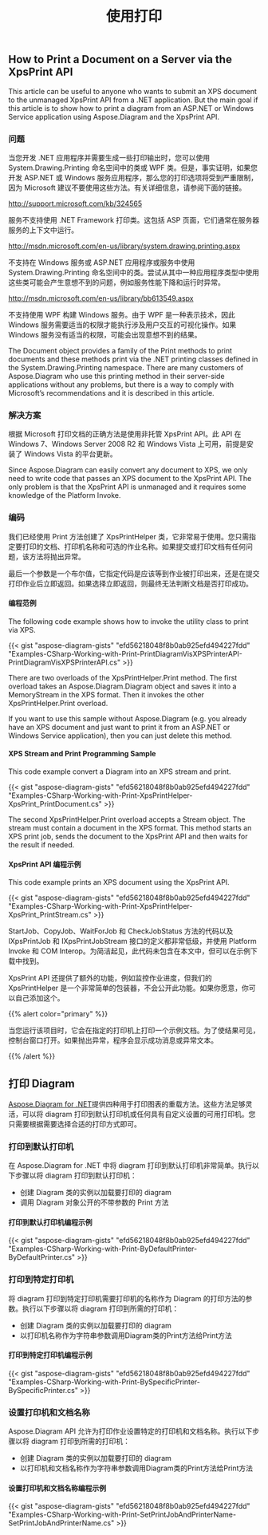 ﻿---
title: 使用打印
type: docs
weight: 80
url: /zh/net/working-with-print/
description: This section explains how to print a document via XpsPrint with Aspose.Diagram.
---
## **How to Print a Document on a Server via the XpsPrint API**
This article can be useful to anyone who wants to submit an XPS document to the unmanaged XpsPrint API from a .NET application. But the main goal if this article is to show how to print a diagram from an ASP.NET or Windows Service application using Aspose.Diagram and the XpsPrint API.
### **问题**
当您开发 .NET 应用程序并需要生成一些打印输出时，您可以使用 System.Drawing.Printing 命名空间中的类或 WPF 类。但是，事实证明，如果您开发 ASP.NET 或 Windows 服务应用程序，那么您的打印选项将受到严重限制，因为 Microsoft 建议不要使用这些方法。有关详细信息，请参阅下面的链接。

<http://support.microsoft.com/kb/324565>

服务不支持使用 .NET Framework 打印类。这包括 ASP 页面，它们通常在服务器服务的上下文中运行。

<http://msdn.microsoft.com/en-us/library/system.drawing.printing.aspx>

不支持在 Windows 服务或 ASP.NET 应用程序或服务中使用 System.Drawing.Printing 命名空间中的类。尝试从其中一种应用程序类型中使用这些类可能会产生意想不到的问题，例如服务性能下降和运行时异常。

<http://msdn.microsoft.com/en-us/library/bb613549.aspx>

不支持使用 WPF 构建 Windows 服务。由于 WPF 是一种表示技术，因此 Windows 服务需要适当的权限才能执行涉及用户交互的可视化操作。如果 Windows 服务没有适当的权限，可能会出现意想不到的结果。

The Document object provides a family of the Print methods to print documents and these methods print via the .NET printing classes defined in the System.Drawing.Printing namespace. There are many customers of Aspose.Diagram who use this printing method in their server-side applications without any problems, but there is a way to comply with Microsoft’s recommendations and it is described in this article.
### **解决方案**
根据 Microsoft 打印文档的正确方法是使用非托管 XpsPrint API。此 API 在 Windows 7、Windows Server 2008 R2 和 Windows Vista 上可用，前提是安装了 Windows Vista 的平台更新。

Since Aspose.Diagram can easily convert any document to XPS, we only need to write code that passes an XPS document to the XpsPrint API. The only problem is that the XpsPrint API is unmanaged and it requires some knowledge of the Platform Invoke.
### **编码**
我们已经使用 Print 方法创建了 XpsPrintHelper 类，它非常易于使用。您只需指定要打印的文档、打印机名称和可选的作业名称。如果提交或打印文档有任何问题，该方法将抛出异常。

最后一个参数是一个布尔值，它指定代码是应该等到作业被打印出来，还是在提交打印作业后立即返回。如果选择立即返回，则最终无法判断文档是否打印成功。
#### **编程范例**
The following code example shows how to invoke the utility class to print via XPS.

{{< gist "aspose-diagram-gists" "efd56218048f8b0ab925efd494227fdd" "Examples-CSharp-Working-with-Print-PrintDiagramVisXPSPrinterAPI-PrintDiagramVisXPSPrinterAPI.cs" >}}


There are two overloads of the XpsPrintHelper.Print method. The first overload takes an Aspose.Diagram.Diagram object and saves it into a MemoryStream in the XPS format. Then it invokes the other XpsPrintHelper.Print overload.

If you want to use this sample without Aspose.Diagram (e.g. you already have an XPS document and just want to print it from an ASP.NET or Windows Service application), then you can just delete this method.
#### **XPS Stream and Print Programming Sample**
This code example convert a Diagram into an XPS stream and print.

{{< gist "aspose-diagram-gists" "efd56218048f8b0ab925efd494227fdd" "Examples-CSharp-Working-with-Print-XpsPrintHelper-XpsPrint_PrintDocument.cs" >}}


The second XpsPrintHelper.Print overload accepts a Stream object. The stream must contain a document in the XPS format. This method starts an XPS print job, sends the document to the XpsPrint API and then waits for the result if needed.
#### **XpsPrint API 编程示例**
This code example prints an XPS document using the XpsPrint API.

{{< gist "aspose-diagram-gists" "efd56218048f8b0ab925efd494227fdd" "Examples-CSharp-Working-with-Print-XpsPrintHelper-XpsPrint_PrintStream.cs" >}}


StartJob、CopyJob、WaitForJob 和 CheckJobStatus 方法的代码以及 IXpsPrintJob 和 IXpsPrintJobStream 接口的定义都非常低级，并使用 Platform Invoke 和 COM Interop。为简洁起见，此代码未包含在本文中，但可以在示例下载中找到。

XpsPrint API 还提供了额外的功能，例如监控作业进度，但我们的 XpsPrintHelper 是一个非常简单的包装器，不会公开此功能。如果你愿意，你可以自己添加这个。

{{% alert color="primary" %}}

当您运行该项目时，它会在指定的打印机上打印一个示例文档。为了使结果可见，控制台窗口打开。如果抛出异常，程序会显示成功消息或异常文本。

{{% /alert %}}
## **打印 Diagram**
[Aspose.Diagram for .NET](https://products.aspose.com/diagram/net/)提供四种用于打印图表的重载方法。这些方法足够灵活，可以将 diagram 打印到默认打印机或任何具有自定义设置的可用打印机。您只需要根据需要选择合适的打印方式即可。
### **打印到默认打印机**
在 Aspose.Diagram for .NET 中将 diagram 打印到默认打印机非常简单。执行以下步骤以将 diagram 打印到默认打印机：

- 创建 Diagram 类的实例以加载要打印的 diagram
- 调用 Diagram 对象公开的不带参数的 Print 方法
#### **打印到默认打印机编程示例**
{{< gist "aspose-diagram-gists" "efd56218048f8b0ab925efd494227fdd" "Examples-CSharp-Working-with-Print-ByDefaultPrinter-ByDefaultPrinter.cs" >}}
### **打印到特定打印机**
将 diagram 打印到特定打印机需要打印机的名称作为 Diagram 的打印方法的参数。执行以下步骤以将 diagram 打印到所需的打印机：

- 创建 Diagram 类的实例以加载要打印的 diagram
- 以打印机名称作为字符串参数调用Diagram类的Print方法给Print方法
#### **打印到特定打印机编程示例**
{{< gist "aspose-diagram-gists" "efd56218048f8b0ab925efd494227fdd" "Examples-CSharp-Working-with-Print-BySpecificPrinter-BySpecificPrinter.cs" >}}
### **设置打印机和文档名称**
Aspose.Diagram API 允许为打印作业设置特定的打印机和文档名称。执行以下步骤以将 diagram 打印到所需的打印机：

- 创建 Diagram 类的实例以加载要打印的 diagram
- 以打印机和文档名称作为字符串参数调用Diagram类的Print方法给Print方法
#### **设置打印机和文档名称编程示例**
{{< gist "aspose-diagram-gists" "efd56218048f8b0ab925efd494227fdd" "Examples-CSharp-Working-with-Print-SetPrintJobAndPrinterName-SetPrintJobAndPrinterName.cs" >}}
